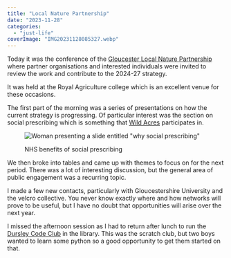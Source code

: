 ```yaml
---
title: "Local Nature Partnership"
date: "2023-11-28"
categories: 
  - "just-life"
coverImage: "IMG20231128085327.webp"
---
```


Today it was the conference of the [Gloucester Local Nature Partnership](https://www.gloucestershirenature.org.uk/) where partner organisations and interested individuals were invited to review the work and contribute to the 2024-27 strategy.

It was held at the Royal Agriculture college which is an excellent venue for these occasions.

The first part of the morning was a series of presentations on how the current strategy is progressing. Of particular interest was the section on social prescribing which is something that [Wild Acres](https://wildacres.org.uk/) participates in.

<figure>

![Woman presenting a slide entitled "why social prescribing"](images/IMG20231128100210-1024x768.webp)

<figcaption>

NHS benefits of social prescribing

</figcaption>

</figure>

We then broke into tables and came up with themes to focus on for the next period. There was a lot of interesting discussion, but the general area of public engagement was a recurring topic.

I made a few new contacts, particularly with Gloucestershire University and the velcro collective. You never know exactly where and how networks will prove to be useful, but I have no doubt that opportunities will arise over the next year.

I missed the afternoon session as I had to return after lunch to run the [Dursley Code Club](https://www.facebook.com/dursleycodeclub) in the library. This was the scratch club, but two boys wanted to learn some python so a good opportunity to get them started on that.
